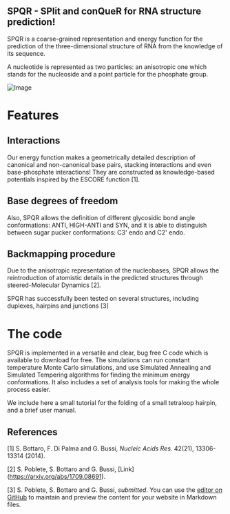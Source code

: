 ## SPQR - SPlit and conQueR for RNA structure prediction!

SPQR is a coarse-grained representation and energy function for the prediction of the three-dimensional structure of RNA from the knowledge of its sequence.

A nucleotide is represented as two particles: an anisotropic one which stands for the nucleoside and a point particle for the phosphate group.

![Image](http://people.sissa.it/~spoblete/webpage/multiscale.png)
# Features

## Interactions
Our energy function makes a geometrically detailed description of canonical and non-canonical base pairs, stacking interactions and even base-phosphate interactions! They are constructed as knowledge-based potentials inspired by the ESCORE function [1].

## Base degrees of freedom
Also, SPQR allows the definition of different glycosidic bond angle conformations: ANTI, HIGH-ANTI and SYN, and it is able to distinguish between sugar pucker conformations: C3' endo and C2' endo.

## Backmapping procedure
Due to the anisotropic representation of the nucleobases, SPQR allows the reintroduction of atomistic details in the predicted structures through steered-Molecular Dynamics [2].

SPQR has successfully been tested on several structures, including duplexes, hairpins and junctions [3]

# The code
SPQR is implemented in a versatile and clear, bug free C code which is available to download for free. The simulations can run constant temperature Monte Carlo simulations, and use Simulated Annealing and Simulated Tempering algorithms for finding the minimum energy conformations. It also includes a set of analysis tools for making the whole process easier.

We include here a small tutorial for the folding of a small tetraloop hairpin, and a brief user manual.






## References
[1] S. Bottaro, F. Di Palma and G. Bussi, _Nucleic Acids Res._ 42(21), 13306-13314 (2014).

[2] S. Poblete, S. Bottaro and G. Bussi, [Link] (https://arxiv.org/abs/1709.08691).

[3] S. Poblete, S. Bottaro and G. Bussi, _submitted_.
You can use the [editor on GitHub](https://github.com/srnas/spqr/edit/master/README.md) to maintain and preview the content for your website in Markdown files.
